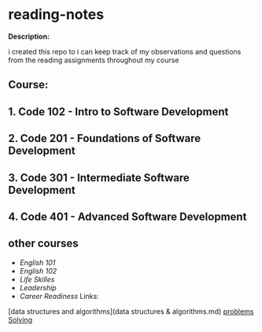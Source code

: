 # reading-notes
**Description:**

i created  this repo to i can keep track of my observations and questions from the reading assignments throughout my course
## Course:
## 1. Code 102 - Intro to Software Development
## 2. Code 201 - Foundations of Software Development
## 3. Code 301 - Intermediate Software Development
## 4. Code 401 - Advanced Software Development
## other courses 
+ *English 101*
+ *English 102*
+ *Life Skilles*
+ *Leadership*
+ *Career Readiness*
Links:

[data structures and algorithms](data structures & algorithms.md)
[problems Solving](https://github.com/firas1awadallah/reading-note/blob/8a3bf10309a962448b264d5dba702081cdd6d429/problemsSolving.md)
